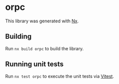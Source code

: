 # orpc

This library was generated with [Nx](https://nx.dev).

## Building

Run `nx build orpc` to build the library.

## Running unit tests

Run `nx test orpc` to execute the unit tests via [Vitest](https://vitest.dev/).
